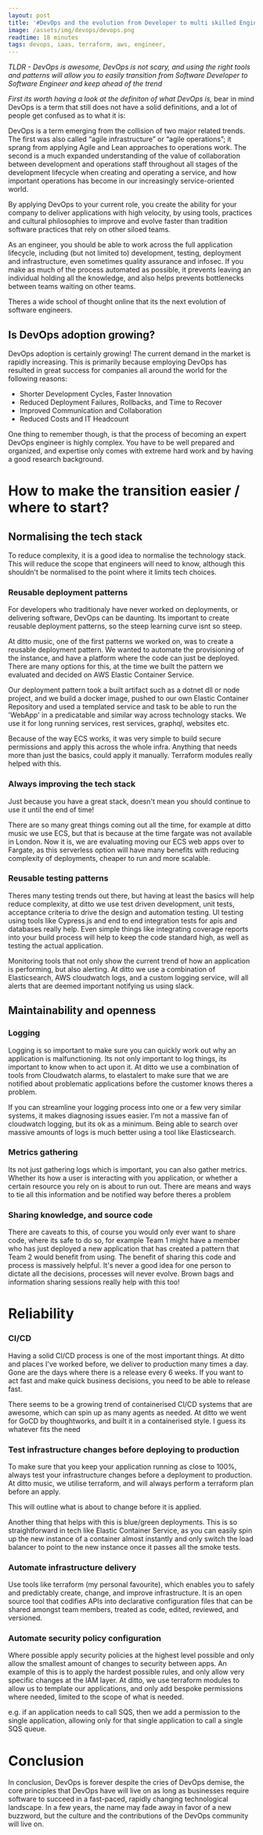 ```yaml
---
layout: post
title: '#DevOps and the evolution from Developer to multi skilled Engineer'
image: /assets/img/devops/devops.png
readtime: 18 minutes
tags: devops, iaas, terraform, aws, engineer, 
---
```


*TLDR - DevOps is awesome, DevOps is not scary, and using the right tools and patterns will allow you to easily transition from Software Developer to Software Engineer and keep ahead of the trend*

*First its worth having a look at the definiton of what DevOps is,*  bear in mind DevOps is a term that still does not have a solid definitions, and a lot of people get confused as to what it is:

DevOps is a term emerging from the collision of two major related trends. The first was also called “agile infrastructure” or “agile operations”; it sprang from applying Agile and Lean approaches to operations work. The second is a much expanded understanding of the value of collaboration between development and operations staff throughout all stages of the development lifecycle when creating and operating a service, and how important operations has become in our increasingly service-oriented world.

<amp-img src="/assets/img/devops/multiskilled.png"
  width="1310"
  height="1076"
  layout="responsive">
</amp-img>

By applying DevOps to your current role, you create the ability for your company to deliver applications with high velocity, by using tools, practices and cultural philosophies to improve and evolve faster than tradition software practices that rely on other siloed teams.


As an engineer, you should be able to work across the full application lifecycle, including (but not limited to) development, testing, deployment and infrastructure, even sometimes quality assurance and infosec. If you make as much of the process  automated as possible, it prevents leaving an individual holding all the knowledge, and also helps prevents bottlenecks between teams waiting on other teams.

Theres a wide school of thought online that its the next evolution of software engineers.

<amp-img src="/assets/img/devops/devopscycle.png"
  width="1000"
  height="567"
  layout="responsive">
</amp-img>


## Is DevOps adoption growing?

DevOps adoption is certainly growing! The current demand in the market is rapidly increasing. This is primarily because employing DevOps has resulted in great success for companies all around the world for the following reasons:

- Shorter Development Cycles, Faster Innovation
- Reduced Deployment Failures, Rollbacks, and Time to Recover
- Improved Communication and Collaboration
- Reduced Costs and IT Headcount

One thing to remember though, is that the process of becoming an expert DevOps engineer is highly complex. You have to be well prepared and organized, and expertise only comes with extreme hard work and by having a good research background.

<amp-img src="/assets/img/devops/devopstrends.png"
  width="1350"
  height="720"
  layout="responsive">
</amp-img>

# How to make the transition easier / where to start?

## Normalising the tech stack

To reduce complexity, it is a good idea to normalise the technology stack. This will reduce the scope that engineers will need to know, although this shouldn't be normalised to the point where it limits tech choices.

### Reusable deployment patterns

For developers who traditionaly have never worked on deployments, or delivering software, DevOps can be daunting. Its important to create reusable deployment patterns, so the steep learning curve isnt so steep. 

At ditto music, one of the first patterns we worked on, was to create a reusable deployment pattern. We wanted to automate the provisioning of the instance, and have a platform where the code can just be deployed. There are many options for this, at the time we built the pattern we evaluated and decided on AWS Elastic Container Service.

Our deployment pattern took a built artifact such as a dotnet dll or node project, and we build a docker image, pushed to our own Elastic Container Repository and used a templated service and task to be able to run the 'WebApp' in a predicatable and similar way across technology stacks. We use it for long running services, rest services, graphql, websites etc.

Because of the way ECS works, it was very simple to build secure permissions and apply this across the whole infra. Anything that needs more than just the basics, could apply it manually. Terraform modules really helped with this.

<amp-img src="/assets/img/devops/nodes.png"
  width="491"
  height="181"
  layout="responsive">
</amp-img>


### Always improving the tech stack

Just because you have a great stack, doesn't mean you should continue to use it until the end of time! 

There are so many great things coming out all the time, for example at ditto music we use ECS, but that is because at the time fargate was not available in London. Now it is, we are evaluating moving our ECS web apps over to Fargate, as this serverless option will have many benefits with reducing complexity of deployments, cheaper to run and more scalable.



### Reusable testing patterns

Theres many testing trends out there, but having at least the basics will help reduce complexity, at ditto we use test driven development, unit tests, acceptance criteria to drive the design and automation testing. UI testing using tools like Cypress.js and end to end integration tests for apis and databases really help. Even simple things like integrating coverage reports into your build process will help to keep the code standard high, as well as testing the actual application. 

Monitoring tools that not only show the current trend of how an application is performing, but also alerting. At ditto we use a combination of Elasticsearch, AWS cloudwatch logs, and a custom logging service, will all alerts that are deemed important notifying us using slack.

<amp-img src="/assets/img/devops/unittest.png"
  width="1140"
  height="726"
  layout="responsive">
</amp-img>


## Maintainability and openness

### Logging

Logging is so important to make sure you can quickly work out why an application is malfunctioning. Its not only important to log things, its important to know when to act upon it. At ditto we use a combination of tools from Cloudwatch alarms, to elastalert to make sure that we are notified about problematic applications before the customer knows theres a problem.

<amp-img src="/assets/img/devops/slackalert.png"
  width="1300"
  height="846"
  layout="responsive">
</amp-img>

If you can streamline your logging process into one or a few very similar systems, it makes diagnosing issues easier. I'm not a massive fan of cloudwatch logging, but its ok as a minimum. Being able to search over massive amounts of logs is much better using a tool like Elasticsearch.

### Metrics gathering

Its not just gathering logs which is important, you can also gather metrics. Whether its how a user is interacting with you application, or whether a certain resource you rely on is about to run out. There are means and ways to tie all this information and be notified way before theres a problem

<amp-img src="/assets/img/devops/trends.png"
  width="958"
  height="750"
  layout="responsive">
</amp-img>

### Sharing knowledge, and source code

There are caveats to this, of course you would only ever want to share code, where its safe to do so, for example Team 1 might have a member who has just deployed a new application that has created a pattern that Team 2 would benefit from using. The benefit of sharing this code and process is massively helpful. It's never a good idea for one person to dictate all the decisions, processes will never evolve. Brown bags and information sharing sessions really help with this too!

# Reliability 

### CI/CD

Having a solid CI/CD process is one of the most important things. At ditto and places I've worked before, we deliver to production many times a day. Gone are the days where there is a release every 6 weeks. If you want to act fast and make quick business decisions, you need to be able to release fast.

There seems to be a growing trend of containerised CI/CD systems that are awesome, which can spin up as many agents as needed. At ditto we went for GoCD by thoughtworks, and built it in a containerised style. I guess its whatever fits the need

<amp-img src="/assets/img/devops/cicd2.png"
  width="1036"
  height="224"
  layout="responsive">
</amp-img>

### Test infrastructure changes before deploying to production

To make sure that you keep your application running as close to 100%, always test your infrastructure changes before a deployment to production. At ditto music, we utilise terraform, and will always perform a terraform plan before an apply.

This will outline what is about to change before it is applied.

Another thing that helps with this is blue/green deployments. This is so straightforward in tech like Elastic Container Service, as you can easily spin up the new instance of a container almost instantly and only switch the load balancer to point to the new instance once it passes all the smoke tests.

<amp-img src="/assets/img/devops/statuscodes.png"
  width="1620"
  height="1312"
  layout="responsive">
</amp-img>

### Automate infrastructure delivery

Use tools like terraform (my personal favourite), which enables you to safely and predictably create, change, and improve infrastructure. It is an open source tool that codifies APIs into declarative configuration files that can be shared amongst team members, treated as code, edited, reviewed, and versioned. 


<amp-img src="/assets/img/devops/terraform.png"
  width="520"
  height="313"
  layout="responsive">
</amp-img>


### Automate security policy configuration

Where possible apply security policies at the highest level possible and only allow the smallest amount of changes to security between apps. An example of this is to apply the hardest possible rules, and only allow very specific changes at the IAM layer. At ditto, we use terraform modules to allow us to template our applications, and only add bespoke permissions where needed, limited to the scope of what is needed.

e.g. if an application needs to call SQS, then we add a permission to the single application, allowing only for that single application to call a single SQS queue.

# Conclusion

In conclusion, DevOps is forever despite the cries of DevOps demise, the core principles that DevOps have will live on as long as businesses require software to succeed in a fast-paced, rapidly changing technological landscape. In a few years, the name may fade away in favor of a new buzzword, but the culture and the contributions of the DevOps community will live on.